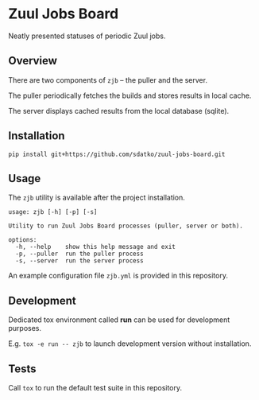 # Zuul Jobs Board

Neatly presented statuses of periodic Zuul jobs.


## Overview

There are two components of `zjb` – the puller and the server.

The puller periodically fetches the builds and stores results in local cache.

The server displays cached results from the local database (sqlite).


## Installation

```
pip install git+https://github.com/sdatko/zuul-jobs-board.git
```


## Usage

The `zjb` utility is available after the project installation.

```
usage: zjb [-h] [-p] [-s]

Utility to run Zuul Jobs Board processes (puller, server or both).

options:
  -h, --help    show this help message and exit
  -p, --puller  run the puller process
  -s, --server  run the server process
```

An example configuration file `zjb.yml` is provided in this repository.


## Development

Dedicated tox environment called **run** can be used for development purposes.

E.g. `tox -e run -- zjb` to launch development version without installation.


## Tests

Call `tox` to run the default test suite in this repository.
